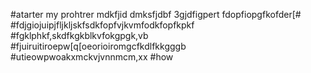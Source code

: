 #atarter my prohtrer mdkfjid dmksfjdbf
3gjdfigpert fdopfiopgfkofder[#
#fdjgiojuipjfljkljskfsdkfopfvjkvmfodkfopfkpkf
#fgklphkf,skdfkgkblkvfokgpgk,vb
#fjuiruitiroepw[q[oeorioiromgcfkdlfkkgggb
#utieowpwoakxmckvjvnnmcm,xx
#how
